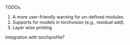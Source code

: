 TODOs.

1. A more user-friendly warning for un-defined modules.
2. Supports for models in torchvision (e.g., residual add).
3. Layer wise printing

Integration with torchprofile?